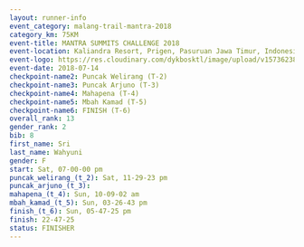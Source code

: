 ```yaml
---
layout: runner-info 
event_category: malang-trail-mantra-2018 
category_km: 75KM 
event-title: MANTRA SUMMITS CHALLENGE 2018 
event-location: Kaliandra Resort, Prigen, Pasuruan Jawa Timur, Indonesia 
event-logo: https://res.cloudinary.com/dykbosktl/image/upload/v1573623800/Logo/mantra-hiam_fujkqd.png 
event-date: 2018-07-14 
checkpoint-name2: Puncak Welirang (T-2) 
checkpoint-name3: Puncak Arjuno (T-3) 
checkpoint-name4: Mahapena (T-4) 
checkpoint-name5: Mbah Kamad (T-5) 
checkpoint-name6: FINISH (T-6) 
overall_rank: 13
gender_rank: 2
bib: 8
first_name: Sri
last_name: Wahyuni
gender: F
start: Sat, 07-00-00 pm
puncak_welirang_(t_2): Sat, 11-29-23 pm
puncak_arjuno_(t_3): 
mahapena_(t_4): Sun, 10-09-02 am
mbah_kamad_(t_5): Sun, 03-26-43 pm
finish_(t_6): Sun, 05-47-25 pm
finish: 22-47-25
status: FINISHER
---
```

